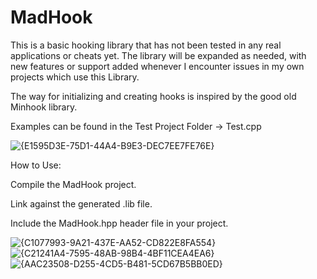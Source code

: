 # MadHook

This is a basic hooking library that has not been tested in any real applications or cheats yet. 
The library will be expanded as needed, with new features or support added whenever I encounter issues in my own projects which use this Library.

The way for initializing and creating hooks is inspired by the good old Minhook library.

Examples can be found in the Test Project Folder -> Test.cpp

![{E1595D3E-75D1-44A4-B9E3-DEC7EE7FE76E}](https://github.com/user-attachments/assets/20e942eb-fd1d-4ebd-a669-75ba60c59a64)

How to Use:

Compile the MadHook project.

Link against the generated .lib file.

Include the MadHook.hpp header file in your project.


![{C1077993-9A21-437E-AA52-CD822E8FA554}](https://github.com/user-attachments/assets/0f8131ed-db57-41dc-ad86-b6e8eae1f5c8)
![{C21241A4-7595-48AB-98B4-4BF11CEA4EA6}](https://github.com/user-attachments/assets/2c84e085-fdf1-4da0-bad9-bf739a737bd2)
![{AAC23508-D255-4CD5-B481-5CD67B5BB0ED}](https://github.com/user-attachments/assets/058132a9-0953-40e9-bf55-33388a00160b)
